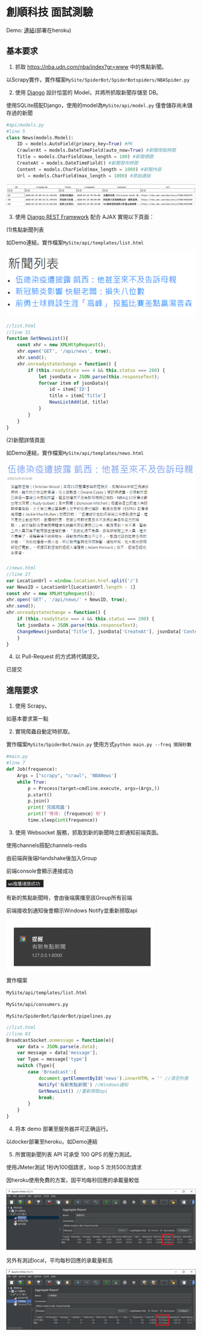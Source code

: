 # 創順科技 面試測驗

Demo: [連結](https://my-nba-news.herokuapp.com/)(部署在heroku)

## 基本要求
1. 抓取 https://nba.udn.com/nba/index?gr=www 中的焦點新聞。

以Scrapy實作，實作檔案```MySite/SpiderBot/SpiderBotspiders/NBASpider.py```

2. 使用 [Django](https://www.djangoproject.com/) 設計恰當的 Model，并將所抓取新聞存儲至 DB。

使用SQLite搭配Django，使用的model為```MySite/api/model.py```
僅會儲存尚未儲存過的新聞
```Python
#api/models.py
#line 5
class News(models.Model):
    ID = models.AutoField(primary_key=True) #PK
    CrawlerAt = models.DateTimeField(auto_now=True) #新聞爬取時間
    Title = models.CharField(max_length = 100) #新聞標題
    CreateAt = models.DateTimeField() #新聞發布時間
    Content = models.CharField(max_length = 1000) #新聞內容
    Url = models.CharField(max_length = 1000) #原始連結
```
![image](Image/SQLite.PNG)

3. 使用 [Django REST Framework](http://www.django-rest-framework.org/) 配合 AJAX 實現以下頁面：

(1)焦點新聞列表

如Demo連結，實作檔案```MySite/api/templates/list.html```

![image](Image/newslist.PNG)
```javascript
//list.html
//line 31
function GetNewsList(){
	const xhr = new XMLHttpRequest();
	xhr.open('GET', '/api/news', true);
	xhr.send();
	xhr.onreadystatechange = function() {
		if (this.readyState === 4 && this.status === 200) {
			let jsonData = JSON.parse(this.responseText);
			for(var item of jsonData){
				id = item['ID']
				title = item['Title']
				NewsListAdd(id, title)
			}
		}
	}
}
```


(2)新聞詳情頁面

如Demo連結，實作檔案```MySite/api/templates/news.html```

![image](Image/newsdetail.PNG)
```javascript
//news.html
//line 27
var LocationUrl = window.location.href.split('/')
var NewsID = LocationUrl[LocationUrl.length - 1]
const xhr = new XMLHttpRequest();
xhr.open('GET', '/api/news/' + NewsID, true);
xhr.send();
xhr.onreadystatechange = function() {
	if (this.readyState === 4 && this.status === 200) {
    let jsonData = JSON.parse(this.responseText);
    ChangeNews(jsonData['Title'], jsonData['CreateAt'], jsonData['Content'])
	}
}
```

4. 以 Pull-Request 的方式將代碼提交。

已提交

## 進階要求
1. 使用 Scrapy。

如基本要求第一點

2. 實現爬蟲自動定時抓取。

實作檔案```MySite/SpiderBot/main.py```
使用方式```python main.py --freq 間隔秒數```
```python
#main.py
#line 7
def Job(frequence):
    Args = ["scrapy", "crawl", 'NBANews']
    while True:
        p = Process(target=cmdline.execute, args=(Args,))
        p.start()
        p.join()
        print('完成爬蟲')
        print(f'等待: {frequence} 秒')
        time.sleep(int(frequence))
```

3. 使用 Websocket 服務，抓取到新的新聞時立即通知前端頁面。

使用channels搭配channels-redis

由前端與後端Handshake後加入Group

前端console會顯示連接成功

![Image](Image/websocketConnect.PNG)

有新的焦點新聞時，會由後端廣播至該Group所有前端

前端接收到通知後會顯示Windows Notify並重新撈取api

![Image](Image/notify.PNG)

實作檔案

```MySite/api/templates/list.html```

```MySite/api/consumers.py```

```MySite/SpiderBot/SpiderBot/pipelines.py```
```js
//list.html
//line 83
BroadcastSocket.onmessage = function(e){
	var data = JSON.parse(e.data);
	var message = data['message'];
	var Type = message['type']
	switch (Type){
		case 'Broadcast':{
			document.getElementById('news').innerHTML = '' //清空列表
			Notify('有新焦點新聞') //Windows通知
			GetNewsList() //重新撈取api
			break;
		}
	}
}
```
4. 将本 demo 部署至服务器并可正确运行。

以docker部署至heroku，如Demo連結

5. 所實現新聞列表 API 可承受 100 QPS 的壓力測試。

使用JMeter測試 1秒內100個請求，loop 5 次共500次請求

因heroku使用免費的方案，固平均每秒回應的承載量較低

![Image](Image/herokuTest.png)

另外有測試local，平均每秒回應的承載量較高

![Image](Image/localTest.png)

